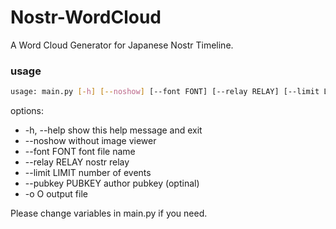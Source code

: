 # Nostr-WordCloud

A Word Cloud Generator for Japanese Nostr Timeline.

### usage
```sh
usage: main.py [-h] [--noshow] [--font FONT] [--relay RELAY] [--limit LIMIT] [--pubkey PUBKEY] [-o O]
```

options:
*  -h, --help     show this help message and exit
*  --noshow       without image viewer
*  --font FONT    font file name
*  --relay RELAY  nostr relay
*  --limit LIMIT  number of events
*   --pubkey PUBKEY  author pubkey (optinal)
*  -o O           output file

Please change variables in main.py if you need.
